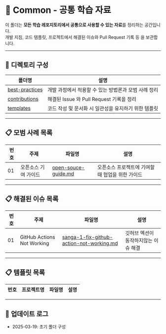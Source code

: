 # 📂 Common - 공통 학습 자료

이 폴더는 **모든 학습 레포지토리에서 공통으로 사용할 수 있는 자료**를 정리하는 공간입니다.  
개발 지침, 코드 템플릿, 프로젝트에서 해결된 이슈와 Pull Request 기록 등 을 보관합니다.  

---

## 📂 디렉토리 구성

| 폴더명 | 설명 |
|---|---|
| [best-practices](./best-practices) | 개발 과정에서 적용할 수 있는 방법론과 모범 사례 정리  |
| [contributions](./contributions) | 해결된 Issue 와 Pull Request 기록을 정리   |
| [templates](./templates) | 코드 작성 및 문서화 시 일관성을 유지하기 위한 템플릿 |

---

## 📋 모범 사례 목록  

| 번호 | 주제 | 파일명 | 설명 |  
|---|---|---|---|  
| 01 | 오픈소스 기여 가이드 | [open-souce-guide.md](./best-practices/open-souce-guide.md) | 오픈소스 프로젝트에 기여할 때 협업을 위한 가이드 |  

---

## 📋 해결된 이슈 목록

| 번호 | 주제 | 파일명 | 설명 |
|---|---|---|---|
| 01 | GitHub Actions Not Working | [sanga-1-fix-github-action-not-working.md](./contributions/issues/sanga-1-fix-github-action-not-working.md) | 깃허브 엑션이 동작하지않는 이슈 해결 |

---

## 📋 템플릿 목록

| 번호 | 프로젝트명 | 파일명 | 설명 |
|---|---|---|---|

---

## 📢 업데이트 로그
- 2025-03-19: 초기 폴더 구성
